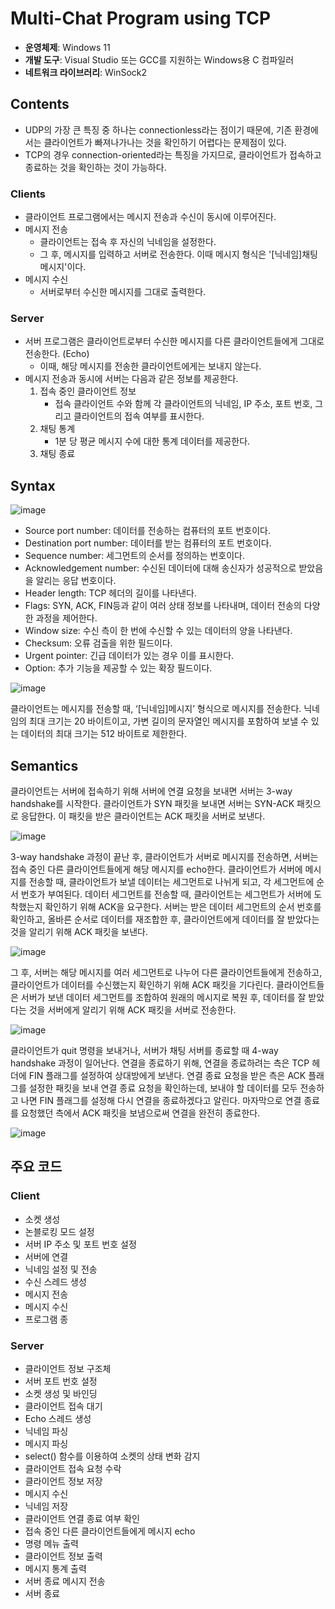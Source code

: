 # Multi-Chat Program using TCP
* **운영체제**: Windows 11
* **개발 도구**: Visual Studio 또는 GCC를 지원하는 Windows용 C 컴파일러
* **네트워크 라이브러리**: WinSock2
## Contents
* UDP의 가장 큰 특징 중 하나는 connectionless라는 점이기 때문에, 기존 환경에서는 클라이언트가 빠져나가나는 것을 확인하기 어렵다는 문제점이 있다.
* TCP의 경우 connection-oriented라는 특징을 가지므로, 클라이언트가 접속하고 종료하는 것을 확인하는 것이 가능하다.
### Clients
* 클라이언트 프로그램에서는 메시지 전송과 수신이 동시에 이루어진다.
* 메시지 전송
  * 클라이언트는 접속 후 자신의 닉네임을 설정한다.
  * 그 후, 메시지를 입력하고 서버로 전송한다. 이때 메시지 형식은 '[닉네임]채팅 메시지'이다.
* 메시지 수신
  * 서버로부터 수신한 메시지를 그대로 출력한다.
### Server
* 서버 프로그램은 클라이언트로부터 수신한 메시지를 다른 클라이언트들에게 그대로 전송한다. (Echo)
  * 이때, 해당 메시지를 전송한 클라이언트에게는 보내지 않는다.
* 메시지 전송과 동시에 서버는 다음과 같은 정보를 제공한다.
  1. 접속 중인 클라이언트 정보
     * 접속 클라이언트 수와 함께 각 클라이언트의 닉네임, IP 주소, 포트 번호, 그리고 클라이언트의 접속 여부를 표시한다.
  2. 채팅 통계
     * 1분 당 평균 메시지 수에 대한 통계 데이터를 제공한다.
  3. 채팅 종료
## Syntax
![image](https://github.com/user-attachments/assets/06e73876-ce54-4b60-b4de-5f7567626cc7)

-	Source port number: 데이터를 전송하는 컴퓨터의 포트 번호이다.
-	Destination port number: 데이터를 받는 컴퓨터의 포트 번호이다.
-	Sequence number: 세그먼트의 순서를 정의하는 번호이다.
-	Acknowledgement number: 수신된 데이터에 대해 송신자가 성공적으로 받았음을 알리는 응답 번호이다.
-	Header length: TCP 헤더의 길이를 나타낸다.
-	Flags: SYN, ACK, FIN등과 같이 여러 상태 정보를 나타내며, 데이터 전송의 다양한 과정을 제어한다.
-	Window size: 수신 측이 한 번에 수신할 수 있는 데이터의 양을 나타낸다.
-	Checksum: 오류 검출을 위한 필드이다.
-	Urgent pointer: 긴급 데이터가 있는 경우 이를 표시한다.
-	Option: 추가 기능을 제공할 수 있는 확장 필드이다. 

![image](https://github.com/user-attachments/assets/25c9f9b3-2039-4565-9f94-4ae6b50bff24)

클라이언트는 메시지를 전송할 때, ‘[닉네임]메시지’ 형식으로 메시지를 전송한다. 닉네임의 최대 크기는 20 바이트이고, 가변 길이의 문자열인 메시지를 포함하여 보낼 수 있는 데이터의 최대 크기는 512 바이트로 제한한다.
## Semantics
클라이언트는 서버에 접속하기 위해 서버에 연결 요청을 보내면 서버는 3-way handshake를 시작한다. 클라이언트가 SYN 패킷을 보내면 서버는 SYN-ACK 패킷으로 응답한다. 이 패킷을 받은 클라이언트는 ACK 패킷을 서버로 보낸다. 

![image](https://github.com/user-attachments/assets/f0ebf939-f530-472e-825f-daef50062d38)

3-way handshake 과정이 끝난 후, 클라이언트가 서버로 메시지를 전송하면, 서버는 접속 중인 다른 클라이언트들에게 해당 메시지를 echo한다. 클라이언트가 서버에 메시지를 전송할 때, 클라이언트가 보낼 데이터는 세그먼트로 나뉘게 되고, 각 세그먼트에 순서 번호가 부여된다. 데이터 세그먼트를 전송할 때, 클라이언트는 세그먼트가 서버에 도착했는지 확인하기 위해 ACK을 요구한다. 서버는 받은 데이터 세그먼트의 순서 번호를 확인하고, 올바른 순서로 데이터를 재조합한 후, 클라이언트에게 데이터를 잘 받았다는 것을 알리기 위해 ACK 패킷을 보낸다. 

![image](https://github.com/user-attachments/assets/ed413de5-b2d1-4146-a77e-1f1ed5cc7be1)

그 후, 서버는 해당 메시지를 여러 세그먼트로 나누어 다른 클라이언트들에게 전송하고, 클라이언트가 데이터를 수신했는지 확인하기 위해 ACK 패킷을 기다린다. 클라이언트들은 서버가 보낸 데이터 세그먼트를 조합하여 원래의 메시지로 복원 후, 데이터를 잘 받았다는 것을 서버에게 알리기 위해 ACK 패킷을 서버로 전송한다. 

![image](https://github.com/user-attachments/assets/91462795-7cc1-48c9-b576-bca3f2f35562)

클라이언트가 quit 명령을 보내거나, 서버가 채팅 서버를 종료할 때 4-way handshake 과정이 일어난다. 연결을 종료하기 위해, 연결을 종료하려는 측은 TCP 헤더에 FIN 플래그를 설정하여 상대방에게 보낸다. 연결 종료 요청을 받은 측은 ACK 플래그를 설정한 패킷을 보내 연결 종료 요청을 확인하는데, 보내야 할 데이터를 모두 전송하고 나면 FIN 플래그를 설정해 다시 연결을 종료하겠다고 알린다. 마자막으로 연결 종료를 요청했던 측에서 ACK 패킷을 보냄으로써 연결을 완전히 종료한다.

![image](https://github.com/user-attachments/assets/6a906ec0-1d2d-41b4-a102-b7602daa5d46)

## 주요 코드
### Client
- 소켓 생성
- 논블로킹 모드 설정
- 서버 IP 주소 및 포트 번호 설정
- 서버에 연결
- 닉네임 설정 및 전송
- 수신 스레드 생성
- 메시지 전송
- 메시지 수신
- 프로그램 종
### Server
- 클라이언트 정보 구조체
- 서버 포트 번호 설정
- 소켓 생성 및 바인딩
- 클라이언트 접속 대기
- Echo 스레드 생성
- 닉네임 파싱
- 메시지 파싱
- select() 함수를 이용하여 소켓의 상태 변화 감지
- 클라이언트 접속 요청 수락
- 클라이언트 정보 저장
- 메시지 수신
- 닉네임 저장
- 클라이언트 연결 종료 여부 확인
- 접속 중인 다른 클라이언트들에게 메시지 echo
- 명령 메뉴 출력
- 클라이언트 정보 출력
- 메시지 통계 출력
- 서버 종료 메시지 전송
- 서버 종료
